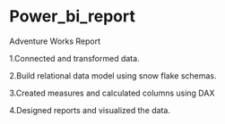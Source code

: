 # Power_bi_report

Adventure Works Report


1.Connected and transformed data. 

2.Build relational data model using snow flake schemas.

3.Created measures and calculated columns using DAX

4.Designed reports and visualized the data.
